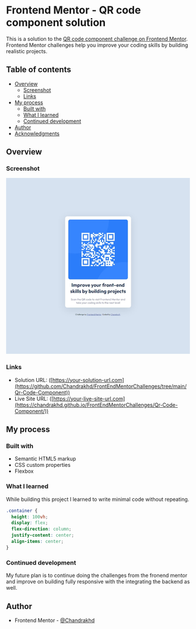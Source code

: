 # Frontend Mentor - QR code component solution

This is a solution to the [QR code component challenge on Frontend Mentor](https://www.frontendmentor.io/challenges/qr-code-component-iux_sIO_H). Frontend Mentor challenges help you improve your coding skills by building realistic projects.

## Table of contents

- [Overview](#overview)
  - [Screenshot](#screenshot)
  - [Links](#links)
- [My process](#my-process)
  - [Built with](#built-with)
  - [What I learned](#what-i-learned)
  - [Continued development](#continued-development)
- [Author](#author)
- [Acknowledgments](#acknowledgments)

## Overview

### Screenshot

![](./images/projectscreenshot.jpeg)

### Links

- Solution URL: ([https://your-solution-url.com](https://github.com/Chandrakhd/FrontEndMentorChallenges/tree/main/Qr-Code-Component))
- Live Site URL: ([https://your-live-site-url.com](https://chandrakhd.github.io/FrontEndMentorChallenges/Qr-Code-Component/))

## My process

### Built with

- Semantic HTML5 markup
- CSS custom properties
- Flexbox

### What I learned

While building this project I learned to write minimal code without repeating.

```css
.container {
  height: 100vh;
  display: flex;
  flex-direction: column;
  justify-content: center;
  align-items: center;
}
```

### Continued development

My future plan is to continue doing the challenges from the fronend mentor and improve on building fully responsive with the integrating the backend as well.

## Author

- Frontend Mentor - [@Chandrakhd]([https://www.frontendmentor.io/profile/yourusername](https://www.frontendmentor.io/profile/Chandrakhd)https://www.frontendmentor.io/profile/Chandrakhd)
